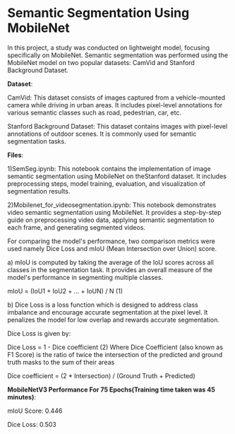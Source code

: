 # Semantic Segmentation Using MobileNet
In this project, a study was conducted on lightweight model, focusing specifically on MobileNet. Semantic segmentation was performed using the MobileNet model on two popular datasets: CamVid and Stanford Background Dataset.

**Dataset**:

CamVid: This dataset consists of images captured from a vehicle-mounted camera while driving in urban areas. It includes pixel-level annotations for various semantic classes such as road, pedestrian, car, etc.

Stanford Background Dataset: This dataset contains images with pixel-level annotations of outdoor scenes. It is commonly used for semantic segmentation tasks.

**Files**:

1)SemSeg.ipynb:
This notebook contains the implementation of image semantic segmentation using MobileNet on theStanford dataset. It includes preprocessing steps, model training, evaluation, and visualization of segmentation results.

2)Mobilenet_for_videosegmentation.ipynb:
This notebook demonstrates video semantic segmentation using MobileNet. It provides a step-by-step guide on preprocessing video data, applying semantic segmentation to each frame, and generating segmented videos.


For comparing the model's performance, two comparison metrics were used namely Dice Loss and mIoU (Mean Intersection over Union) score.

a) mIoU is computed by taking the average of the IoU scores across all classes in the 
segmentation task. It provides an overall measure of the model's performance in segmenting 
multiple classes.

mIoU = (IoU1 + IoU2 + ... + IoUN) / N (1)

b) Dice Loss is a loss function which is designed to address class imbalance and encourage 
accurate segmentation at the pixel level. It penalizes the model for low overlap and rewards 
accurate segmentation.

Dice Loss is given by:

Dice Loss = 1 - Dice coefficient (2)
Where Dice Coefficient (also known as F1 Score) is the ratio of twice the intersection of the 
predicted and ground truth masks to the sum of their areas

Dice coefficient = (2 * Intersection) / (Ground Truth + Predicted) 

**MobileNetV3 Performance For 75 Epochs(Training time taken was 45 minutes)**:

mIoU Score: 0.446

Dice Loss: 0.503

